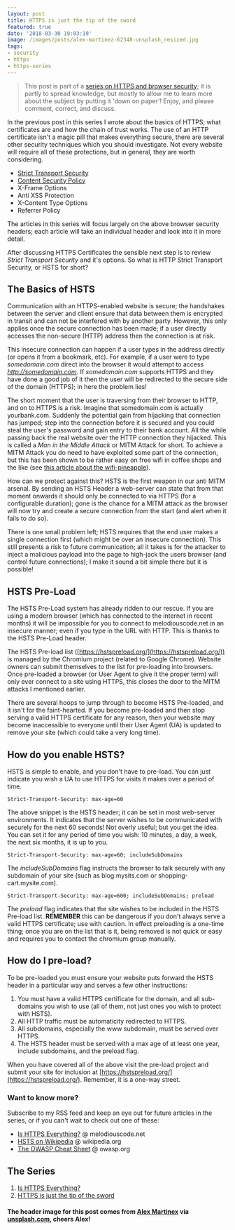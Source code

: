 ```yaml
---
layout: post
title: HTTPS is just the tip of the sword
featured: true
date: '2018-03-30 19:03:19'
image: /images/posts/alex-martinez-62348-unsplash_resized.jpg
tags:
- security
- https
- https-series
---
```


>This post is part of a [series on HTTPS and browser security](https://melodiouscode.net/tag/https-series/); it is partly to spread knowledge, but mostly to allow me to learn more about the subject by putting it 'down on paper'! Enjoy, and please comment, correct, and discuss.

In the previous post in this series I wrote about the basics of HTTPS; what certificates are and how the chain of trust works. The use of an HTTP certificate isn't a magic pill that makes everything secure, there are several other security techniques which you should investigate. Not every website will require all of these protections, but in general, they are worth considering.

* [Strict Transport Security](https://melodiouscode.net/https-is-just-the-tip-of-the-sword/)
* [Content Security Policy](https://melodiouscode.net/content-security-policy/)
* X-Frame Options
* Anti XSS Protection
* X-Content Type Options
* Referrer Policy

The articles in this series will focus largely on the above browser security headers; each article will take an individual header and look into it in more detail.

After discussing HTTPS Certificates the sensible next step is to review *Strict Transport Security* and it's options. So what is HTTP Strict Transport Security, or HSTS for short?

## The Basics of HSTS
Communication with an HTTPS-enabled website is secure; the handshakes between the server and client ensure that data between them is encrypted in transit and can not be interfered with by another party. However, this only applies once the secure connection has been made; if a user directly accesses the non-secure (HTTP) address then the connection is at risk.

This insecure connection can happen if a user types in the address directly (or opens it from a bookmark, etc). For example, if a user were to type *somedomain.com* direct into the browser it would attempt to access *http://somedomain.com*. If *somedomain.com* supports HTTPS and they have done a good job of it then the user will be redirected to the secure side of the domain (HTTPS); in here the problem lies!

The short moment that the user is traversing from their browser to HTTP, and on to HTTPS is a risk. Imagine that somedomain.com is actually yourbank.com. Suddenly the potential gain from hijacking that connection has jumped; step into the connection before it is secured and you could steal the user's password and gain entry to their bank account. All the while passing back the real website over the HTTP connection they hijacked. This is called a *Man in the Middle Attack* or MITM Attack for short. To achieve a MITM Attack you do need to have exploited some part of the connection, but this has been shown to be rather easy on free wifi in coffee shops and the like (see [this article about the wifi-pineapple](https://www.troyhunt.com/the-beginners-guide-to-breaking-website/)).

How can we protect against this? HSTS is the first weapon in our anti MITM arsenal. By sending an HSTS Header a web-server can state that from that moment onwards it should only be connected to via HTTPS (for a configurable duration); gone is the chance for a MITM attack as the browser will now try and create a secure connection from the start (and alert when it fails to do so).

There is one small problem left; HSTS requires that the end user makes a single connection first (which might be over an insecure connection). This still presents a risk to future communication; all it takes is for the attacker to inject a malicious payload into the page to high-jack the users browser (and control future connections); I make it sound a bit simple there but it is possible!

## HSTS Pre-Load
The HSTS Pre-Load system has already ridden to our rescue. If you are using a modern browser (which has connected to the internet in recent months) it will be impossible for you to connect to melodiouscode.net in an insecure manner; even if you type in the URL with HTTP. This is thanks to the HSTS Pre-Load header.

The HSTS Pre-load list ([https://hstspreload.org/](https://hstspreload.org/)) is managed by the Chromium project (related to Google Chrome). Website owners can submit themselves to the list for pre-loading into browsers. Once pre-loaded a browser (or User Agent to give it the proper term) will only ever connect to a site using HTTPS, this closes the door to the MITM attacks I mentioned earlier.

There are several hoops to jump through to become HSTS Pre-loaded, and it isn't for the faint-hearted. If you become pre-loaded and then stop serving a valid HTTPS certificate for any reason, then your website may become inaccessible to everyone until their User Agent (UA) is updated to remove your site (which could take a very long time).

## How do you enable HSTS?
HSTS is simple to enable, and you don't have to pre-load. You can just indicate you wish a UA to use HTTPS for visits it makes over a period of time.

<pre><code datalang="c">Strict-Transport-Security: max-age=60</code></pre>
The above snippet is the HSTS header; it can be set in most web-server environments. It indicates that the server wishes to be communicated with securely for the next 60 seconds! Not overly useful; but you get the idea. You can set it for any period of time you wish: 10 minutes, a day, a week, the next six months, it is up to you.

<pre><code datalang="c">Strict-Transport-Security: max-age=60; includeSubDomains</code></pre>
The *includeSubDomains* flag instructs the browser to talk securely with any subdomain of your site (such as blog.mysits.com or shopping-cart.mysite.com).

<pre><code datalang="c">Strict-Transport-Security: max-age=600; includeSubDomains; preload</code></pre>
The *preload* flag indicates that the site wishes to be included in the HSTS Pre-load list. **REMEMBER** this can be dangerous if you don't always serve a valid HTTPS certificate; use with caution. In effect preloading is a one-time thing; once you are on the list that is it, being removed is not quick or easy and requires you to contact the chromium group manually.

## How do I pre-load?
To be pre-loaded you must ensure your website puts forward the HSTS header in a particular way and serves a few other instructions:
1. You must have a valid HTTPS certificate for the domain, and all sub-domains you wish to use (all of them, not just ones you wish to protect with HSTS).
2. All HTTP traffic must be automaticity redirected to HTTPS.
3. All subdomains, especially the www subdomain, must be served over HTTPS.
4. The HSTS header must be served with a max age of at least one year, include subdomains, and the preload flag.

When you have covered all of the above visit the pre-load project and submit your site for inclusion at [https://hstspreload.org/](https://hstspreload.org/). Remember, it is a one-way street.

### Want to know more?
Subscribe to my RSS feed and keep an eye out for future articles in the series, or if you can't wait to check out one of these:
* [Is HTTPS Everything?](https://melodiouscode.net/is-https-everything/) @ melodiouscode.net
* [HSTS on Wikipedia](https://en.wikipedia.org/wiki/HTTP_Strict_Transport_Security) @ wikipedia.org
* [The OWASP Cheat Sheet](https://www.owasp.org/index.php/HTTP_Strict_Transport_Security_Cheat_Sheet) @ owasp.org

## The Series
1. [Is HTTPS Everything?](https://melodiouscode.net/is-https-everything/)
2. [HTTPS is just the tip of the sword](https://melodiouscode.net/https-is-just-the-tip-of-the-sword)

#### The header image for this post comes from [Alex Martinex](https://unsplash.com/@estudisimple?utm_source=melodiouscode.net) via [unsplash.com](https://unsplash.com), cheers Alex!